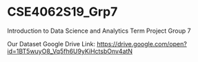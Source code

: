 # CSE4062S19_Grp7
Introduction to Data Science and Analytics Term Project Group 7


Our Dataset Google Drive Link:
https://drive.google.com/open?id=1BT5wuyO8_Vq5fh6U9yKiHctsbOnv4atN
